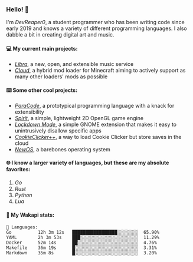 ### Hello! 👋

I'm _DevReaper0_, a student programmer who has been writing code since early 2019 and knows a variety of different programming languages. I also dabble a bit in creating digital art and music.

#### 💻 My current main projects:

-   _[Libra](https://github.com/LibraMusic)_, a new, open, and extensible music service
-   _[Cloud](https://github.com/CloudLoaderMC/CloudLoader)_, a hybrid mod loader for Minecraft aiming to actively support as many other loaders' mods as possible

#### ⌨️ Some other cool projects:

-   _[ParaCode](https://github.com/ParaCodeLang/ParaCode)_, a prototypical programming language with a knack for extensibility
-   _[Spirit](https://gitlab.com/DevReaper0/SpiritEngine)_, a simple, lightweight 2D OpenGL game engine
-   _[Lockdown Mode](https://github.com/DevReaper0/GNOME-LockdownMode)_, a simple GNOME extension that makes it easy to unintrusively disallow specific apps
-   _[CookieClicker++](https://github.com/DevReaper0/CookieClickerPlusPlus)_, a way to load Cookie Clicker but store saves in the cloud
-   _[NewOS](https://github.com/DevReaper0/NewOS)_, a barebones operating system

#### 🌐 I know a larger variety of languages, but these are my absolute favorites:

1. _Go_
2. _Rust_
3. _Python_
4. _Lua_

#### 📡 My Wakapi stats:

```text
💾 Languages:
Go          12h 3m 12s   █████████████████░░░░░░░░  65.90%
YAML        2h 3m 53s    ███░░░░░░░░░░░░░░░░░░░░░░  11.29%
Docker      52m 14s      ██░░░░░░░░░░░░░░░░░░░░░░░  4.76%
Makefile    36m 19s      █░░░░░░░░░░░░░░░░░░░░░░░░  3.31%
Markdown    35m 8s       █░░░░░░░░░░░░░░░░░░░░░░░░  3.20%
```
